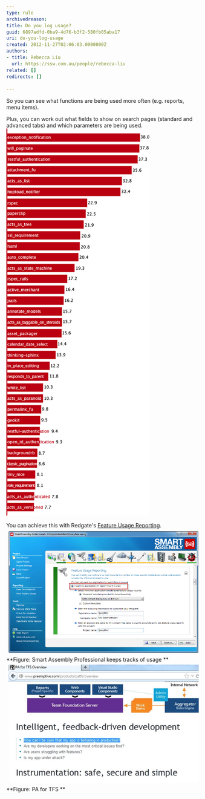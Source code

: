```yaml
---
type: rule
archivedreason: 
title: Do you log usage?
guid: 6897adfd-0ba9-4d76-b3f2-580fb05aba17
uri: do-you-log-usage
created: 2012-11-27T02:06:03.0000000Z
authors:
- title: Rebecca Liu
  url: https://ssw.com.au/people/rebecca-liu
related: []
redirects: []

---
```


So you can see what functions are being used more often (e.g. reports, menu items).

<!--endintro-->
 Plus, you can work out what fields to show on search pages (standard and advanced tabs) and which parameters are being used. 
![Figure: Keep track of what terms are searched most often](../../assets/GoodLogUsage.png)  

You can achieve this with Redgate's [Feature Usage Reporting](http://www.red-gate.com/products/dotnet-development/smartassembly/).
<img alt="logusage-smartassembly.png" src="logusage-smartassembly.png" style="margin:5px;width:650px;"> **Figure: Smart Assembly Professional keeps tracks of usage
** <img alt="logusage-pafortfs.jpg" src="logusage-pafortfs.jpg" style="margin:5px;width:650px;"> **Figure: PA for TFS
**
